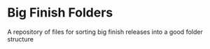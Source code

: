 # Big Finish Folders
A repository of files for sorting big finish releases into a good folder structure